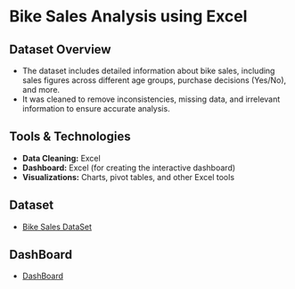 # Bike Sales Analysis using Excel

## Dataset Overview
- The dataset includes detailed information about bike sales, including sales figures across different age groups, purchase decisions (Yes/No), and more.
- It was cleaned to remove inconsistencies, missing data, and irrelevant information to ensure accurate analysis.

## Tools & Technologies
- **Data Cleaning:** Excel  
- **Dashboard:** Excel (for creating the interactive dashboard)  
- **Visualizations:** Charts, pivot tables, and other Excel tools  

## Dataset
- [Bike Sales DataSet](https://www.kaggle.com/code/sadiqshah/bike-store-sales-in-europe/data)

## DashBoard
 - [DashBoard](https://github.com/MidhunPY/Bike-Sales-Analysis-using-excel/blob/main/Bike%20sales%20Analysis%20Dashboard.png)


